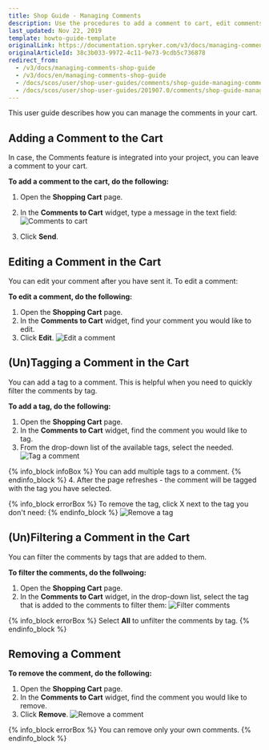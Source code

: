 ```yaml
---
title: Shop Guide - Managing Comments
description: Use the procedures to add a comment to cart, edit comments, add tags to comments to filter them by tags, and/or removed comments from the cart.
last_updated: Nov 22, 2019
template: howto-guide-template
originalLink: https://documentation.spryker.com/v3/docs/managing-comments-shop-guide
originalArticleId: 38c3b033-9972-4c11-9e73-9cdb5c736878
redirect_from:
  - /v3/docs/managing-comments-shop-guide
  - /v3/docs/en/managing-comments-shop-guide
  - /docs/scos/user/shop-user-guides/comments/shop-guide-managing-comments.html
  - /docs/scos/user/shop-user-guides/201907.0/comments/shop-guide-managing-comments.html
---
```


This user guide describes how you can manage the comments in your cart.

## Adding a Comment to the Cart

In case, the Comments feature is integrated into your project, you can leave a comment to your cart.

**To add a comment to the cart, do the following:**
1. Open the **Shopping Cart** page.
2. In the **Comments to Cart** widget, type a message in the text field:
![Comments to cart](https://spryker.s3.eu-central-1.amazonaws.com/docs/User+Guides/Shop+User+Guides/Comments/add-comment-to-cart.png)

3. Click **Send**.

## Editing a Comment in the Cart

You can edit your comment after you have sent it. To edit a comment:

**To edit a comment, do the following:**
1. Open the **Shopping Cart** page.
2. In the **Comments to Cart** widget, find your comment you would like to edit.
3. Click **Edit**.
![Edit a comment](https://spryker.s3.eu-central-1.amazonaws.com/docs/User+Guides/Shop+User+Guides/Comments/edit-comment-to-cart.png)

## (Un)Tagging a Comment in the Cart

You can add a tag to a comment. This is helpful when you need to quickly filter the comments by tag.

**To add a tag, do the following:**
1. Open the **Shopping Cart** page.
2. In the **Comments to Cart** widget, find the comment you would like to tag.
3. From the drop-down list of the available tags, select the needed.
![Tag a comment](https://spryker.s3.eu-central-1.amazonaws.com/docs/User+Guides/Shop+User+Guides/Comments/tag-comment.png)

{% info_block infoBox %}
You can add multiple tags to a comment.
{% endinfo_block %}
4. After the page refreshes - the comment will be tagged with the tag you have selected.

{% info_block errorBox %}
To remove the tag, click X next to the tag you don't need:
{% endinfo_block %}
![Remove a tag](https://spryker.s3.eu-central-1.amazonaws.com/docs/User+Guides/Shop+User+Guides/Comments/untag-comment.png)

## (Un)Filtering a Comment in the Cart

You can filter the comments by tags that are added to them.

**To filter the comments, do the follwoing:**

1. Open the **Shopping Cart** page.
2. In the **Comments to Cart** widget, in the drop-down list, select the tag that is added to the comments to filter them:
![Filter comments](https://spryker.s3.eu-central-1.amazonaws.com/docs/User+Guides/Shop+User+Guides/Comments/filter-comments.png)

{% info_block errorBox %}
Select **All** to unfilter the comments by tag.
{% endinfo_block %}

## Removing a Comment

**To remove the comment, do the following:**

1. Open the **Shopping Cart** page.
2. In the **Comments to Cart** widget, find the comment you would like to remove.
3. Click **Remove**.
![Remove a comment](https://spryker.s3.eu-central-1.amazonaws.com/docs/User+Guides/Shop+User+Guides/Comments/remove-comment.png)

{% info_block errorBox %}
You can remove only your own comments.
{% endinfo_block %}

<!-- Last review date: Aug 01, 2019 by Oksana Karasyova -->
